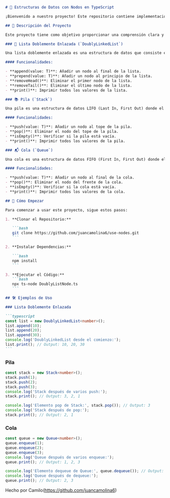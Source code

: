````markdown
# 🌟 Estructuras de Datos con Nodos en TypeScript

¡Bienvenido a nuestro proyecto! Este repositorio contiene implementaciones de estructuras de datos fundamentales utilizando nodos en TypeScript. En este software, hemos creado y manipulado listas doblemente enlazadas, pilas y colas.

## 📜 Descripción del Proyecto

Este proyecto tiene como objetivo proporcionar una comprensión clara y práctica de las estructuras de datos fundamentales mediante el uso de nodos en TypeScript. A continuación, se detallan las principales clases y sus funcionalidades:

### 🔗 Lista Doblemente Enlazada (`DoublyLinkedList`)

Una lista doblemente enlazada es una estructura de datos que consiste en una secuencia de nodos, donde cada nodo contiene un valor y referencias al nodo siguiente y al nodo anterior.

#### Funcionalidades:

- **append(value: T)**: Añadir un nodo al final de la lista.
- **prepend(value: T)**: Añadir un nodo al principio de la lista.
- **removeHead()**: Eliminar el primer nodo de la lista.
- **removeTail()**: Eliminar el último nodo de la lista.
- **print()**: Imprimir todos los valores de la lista.

### 📚 Pila (`Stack`)

Una pila es una estructura de datos LIFO (Last In, First Out) donde el último elemento añadido es el primero en ser eliminado.

#### Funcionalidades:

- **push(value: T)**: Añadir un nodo al tope de la pila.
- **pop()**: Eliminar el nodo del tope de la pila.
- **isEmpty()**: Verificar si la pila está vacía.
- **print()**: Imprimir todos los valores de la pila.

### 📬 Cola (`Queue`)

Una cola es una estructura de datos FIFO (First In, First Out) donde el primer elemento añadido es el primero en ser eliminado.

#### Funcionalidades:

- **push(value: T)**: Añadir un nodo al final de la cola.
- **pop()**: Eliminar el nodo del frente de la cola.
- **isEmpty()**: Verificar si la cola está vacía.
- **print()**: Imprimir todos los valores de la cola.

## 🚀 Cómo Empezar

Para comenzar a usar este proyecto, sigue estos pasos:

1. **Clonar el Repositorio:**

   ```bash
   git clone https://github.com/juancamolina6/use-nodes.git
   ```

2. **Instalar Dependencias:**

   ```bash
   npm install
   ```

3. **Ejecutar el Código:**
   ```bash
   npx ts-node DoublyListNode.ts
   ```

## 🛠️ Ejemplos de Uso

### Lista Doblemente Enlazada

```typescript
const list = new DoublyLinkedList<number>();
list.append(10);
list.append(20);
list.append(30);
console.log('DoublyLinkedList desde el comienzo:');
list.print(); // Output: 10, 20, 30
```
````

### Pila

```typescript
const stack = new Stack<number>();
stack.push(1);
stack.push(2);
stack.push(3);
console.log('Stack después de varios push:');
stack.print(); // Output: 3, 2, 1

console.log('Elemento pop de Stack:', stack.pop()); // Output: 3
console.log('Stack después de pop:');
stack.print(); // Output: 2, 1
```

### Cola

```typescript
const queue = new Queue<number>();
queue.enqueue(1);
queue.enqueue(2);
queue.enqueue(3);
console.log('Queue después de varios enqueue:');
queue.print(); // Output: 1, 2, 3

console.log('Elemento dequeue de Queue:', queue.dequeue()); // Output: 1
console.log('Queue después de dequeue:');
queue.print(); // Output: 2, 3
```

Hecho por Camilo(https://github.com/juancamolina6)

```

```
